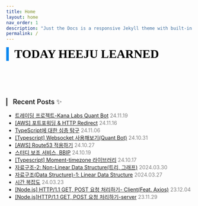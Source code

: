 ```yaml
---
title: Home
layout: home
nav_order: 1
description: "Just the Docs is a responsive Jekyll theme with built-in search that is easily customizable and hosted on GitHub Pages."
permalink: /
---
```


<div style="font-family: serif; font-size:32px; font-weight: 800; border-left: 7px solid #0687f0; padding-left:15px !important; color:#000000; margin-bottom: 50px;">TODAY HEEJU LEARNED</div>

<div style="font-size:18px; font-weight: 500; border-left: 3px solid #404040; padding-left:15px !important; color:#000000; margin-top:100px; margin-bottom:15px;">Recent Posts ✨</div>

<ul>
    <li>
        <a href="https://kang-heeju.github.io/docs/quant/kana-marketmaking/">트레이딩 프로젝트-Kana Labs Quant Bot</a>
        <span style="color:#808080">24.11.19</span>
    </li>
    <li>
        <a href="https://kang-heeju.github.io/docs/cloud/port-forward-redirection/">[AWS] 포트포워딩 & HTTP Redirect</a>
        <span style="color:#808080">24.11.16</span>
    </li>
    <li>
        <a href="https://kang-heeju.github.io/docs/typescript_NestJS/typescript/">TypeScript에 대한 심층 탐구</a>
        <span style="color:#808080">24.11.06</span>
    </li>
    <li>
        <a href="https://kang-heeju.github.io/docs/typescript_NestJS/websocket/">[Typescript] Websocket 사용해보기(Quant Bot)</a>
        <span style="color:#808080">24.10.31</span>
    </li>
    <li>
        <a href="https://kang-heeju.github.io/docs/cloud/route53/">[AWS] Route53 적용하기</a>
        <span style="color:#808080">24.10.27</span>
    </li>
    <li>
        <a href="https://kang-heeju.github.io/docs/projects/BBIP/">스터디 보조 서비스, BBIP</a>
        <span style="color:#808080">24.10.19</span>
    </li>
    <li>
        <a href="https://kang-heeju.github.io/docs/typescript_NestJS/moment-timezone/">[Typescript] Moment-timezone 라이브러리</a>
        <span style="color:#808080">24.10.17</span>
    </li>
    <li>
        <a href="https://kang-heeju.github.io/docs/algorithm/data-structure-2/">자료구조-2: Non-Linear Data Structure(트리, 그래프)</a>
        <span style="color:#808080">2024.03.30</span>
    </li>
    <li>
        <a href="https://kang-heeju.github.io/docs/algorithm/data-structure-1/">자료구조(Data Structure)-1: Linear Data Structure</a>
        <span style="color:#808080">2024.03.27</span>
    </li>
    <li>
        <a href= "https://kang-heeju.github.io/docs/algorithm/time-complexity/">시간 복잡도</a>
        <span style="color:#808080">24.03.23</span>
    </li>
        <li>
        <a href= "https://kang-heeju.github.io/docs/nodeJS/http-client/">[Node.js] HTTP/1.1 GET, POST 요청 처리하기- Client(Feat. Axios)</a>
        <span style="color:#808080">23.12.04</span>
    </li>
        <li>
        <a href= "https://kang-heeju.github.io/docs/nodeJS/http-server/">[Node.js]HTTP/1.1 GET, POST 요청 처리하기-server</a>
        <span style="color:#808080">23.11.29</span>
    </li>
</ul>

